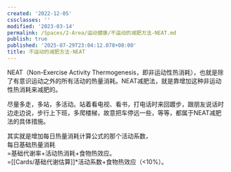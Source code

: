 ```yaml
---
created: '2022-12-05'
cssclasses: ''
modified: '2023-03-14'
permalink: /Spaces/2-Area/运动健康/不运动的减肥方法-NEAT.md
publish: true
published: '2025-07-29T23:04:12.078+08:00'
title: 不运动的减肥方法-NEAT
---
```

NEAT（Non-Exercise Activity Thermogenesis，即非运动性热消耗），也就是除了有意识运动之外的所有活动的热量消耗。NEAT减肥法，就是靠增加这种非运动性热消耗来减肥的。

尽量多走，多站，多活动。站着看电视、看书，打电话时来回踱步，跟朋友说话时边走边说，步行上下班，多爬楼梯，故意把车停远一些，等等，都属于NEAT减肥法的具体措施。

其实就是增加每日热量消耗计算公式的那个活动系数，  
每日基础热量消耗  
=基础代谢率+活动热消耗+食物热效应。  
=[[Cards/基础代谢估算]]\*活动系数+食物热效应（<10%）。
